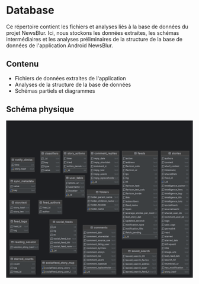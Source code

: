 # Database

Ce répertoire contient les fichiers et analyses liés à la base de données du projet NewsBlur. Ici, nous stockons les données extraites, les schémas intermédiaires et les analyses préliminaires de la structure de la base de données de l'application Android NewsBlur.

## Contenu

- Fichiers de données extraites de l'application
- Analyses de la structure de la base de données
- Schémas partiels et diagrammes

## Schéma physique

![Schéma physique](physical1.png)
